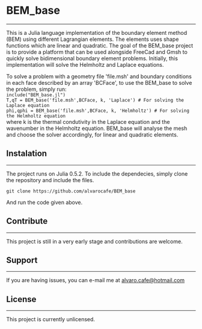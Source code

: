 # BEM_base
---
This is a Julia language implementation of the boundary element method (BEM) using different Lagrangian elements.
The elements uses shape functions which are linear and quadratic.
The goal of the BEM_base project is to provide a platform that can be used alongside FreeCad and Gmsh to quickly solve bidimensional boundary element problems.
Initially, this implementation will solve the Helmholtz and Laplace equations.

To solve a problem with a geometry file 'file.msh' and boundary conditions in each face described by an array 'BCFace', to use the BEM_base to solve the problem, simply run:  
    `include("BEM_base.jl")`  
    `T,qT = BEM_base('file.msh',BCFace, k, 'Laplace') # For solving the Laplace equation`  
    `phi,qphi = BEM_base('file.msh',BCFace, k, 'Helmholtz') # For solving the Helmholtz equation`  
where k is the thermal condutivity in the Laplace equation and the wavenumber in the Helmholtz equation.
BEM_base will analyse the mesh and choose the solver accordingly, for linear and quadratic elements.

## Instalation
---
The project runs on Julia 0.5.2. To include the dependecies, simply clone the repository and include the files.  

    git clone https://github.com/alvarocafe/BEM_base  
And run the code given above.

## Contribute
---
This project is still in a very early stage and contributions are welcome.

## Support
---
If you are having issues, you can e-mail me at alvaro.cafe@hotmail.com

## License
---
This project is currently unlicensed.
